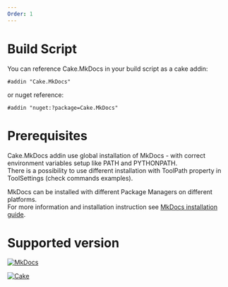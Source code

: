 ```yaml
---
Order: 1
---
```


# Build Script

You can reference Cake.MkDocs in your build script as a cake addin:

```cake
#addin "Cake.MkDocs"
```

or nuget reference:

```cake
#addin "nuget:?package=Cake.MkDocs"
```

# Prerequisites

Cake.MkDocs addin use global installation of  MkDocs - with correct environment variables setup like PATH and PYTHONPATH.  
There is a possibility to use different installation with ToolPath property in ToolSettings (check commands examples). 

MkDocs can be installed with different Package Managers on different platforms.  
For more information and installation instruction see [MkDocs installation guide](https://www.mkdocs.org/#installation).

# Supported version

[![MkDocs](/Cake.MkDocs/assets/images/mkdocs-badge.svg)](http://http://www.mkdocs.org)

[![Cake](/Cake.MkDocs/assets/images/cake-badge.svg)](http://cakebuild.net)